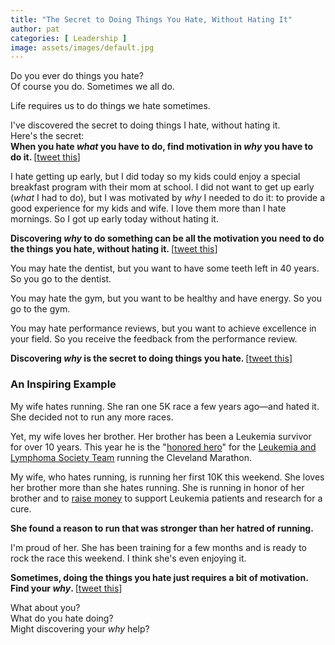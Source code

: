 ```yaml
---
title: "The Secret to Doing Things You Hate, Without Hating It"
author: pat
categories: [ Leadership ]
image: assets/images/default.jpg
---
```

Do you ever do things you hate?  
Of course you do. Sometimes we all do.

Life requires us to do things we hate sometimes.

I've discovered the secret to doing things I hate, without hating it.  
Here's the secret:  
<strong>When you hate <em>what</em> you have to do, find motivation in <em>why</em> you have to do it. </strong>[<a title="Tweet This" href="http://clicktotweet.com/N_i4W" target="_blank">tweet this</a>]

I hate getting up early, but I did today so my kids could enjoy a special breakfast program with their mom at school. I did not want to get up early (<em>what</em> I had to do), but I was motivated by <em>why</em> I needed to do it: to provide a good experience for my kids and wife. I love them more than I hate mornings. So I got up early today without hating it.

<strong>Discovering <em>why</em> to do something can be all the motivation you need to do the things you hate, without hating it. </strong>[<a title="Tweet This" href="http://clicktotweet.com/7Itkl" target="_blank">tweet this</a>]

You may hate the dentist, but you want to have some teeth left in 40 years. So you go to the dentist.

You may hate the gym, but you want to be healthy and have energy. So you go to the gym.

You may hate performance reviews, but you want to achieve excellence in your field. So you receive the feedback from the performance review.

<strong>Discovering <em>why</em> is the secret to doing things you hate. </strong>[<a title="Tweet This" href="http://clicktotweet.com/c5rdZ" target="_blank">tweet this</a>]
<h3>An Inspiring Example</h3>
My wife hates running. She ran one 5K race a few years ago—and hated it. She decided not to run any more races.

Yet, my wife loves her brother. Her brother has been a Leukemia survivor for over 10 years. This year he is the "<a title="Honored Hero Andrew Edgar" href="https://runnersweb.com/running/news_2013/rw_news_20130215_RWire_Cleveland_Marathon.html" target="_blank">honored hero</a>" for the <a title="Team in Training" href="http://www.teamintraining.org/noh/" target="_blank">Leukemia and Lymphoma Society Team</a> running the Cleveland Marathon.

My wife, who hates running, is running her first 10K this weekend. She loves her brother more than she hates running. She is running in honor of her brother and to [raise money](http://pages.teamintraining.org/noh/cleve13/ahannonbah) to support Leukemia patients and research for a cure.

<strong>She found a reason to run that was stronger than her hatred of running.</strong>

I'm  proud of her. She has been training for a few months and is ready to rock the race this weekend. I think she's even enjoying it.

<strong>Sometimes, doing the things you hate just requires a bit of motivation. Find your <em>why</em>. </strong>[<a title="Tweet This" href="http://clicktotweet.com/5ysA4" target="_blank">tweet this</a>]

What about you?  
What do you hate doing?  
Might discovering your <em>why</em> help?
